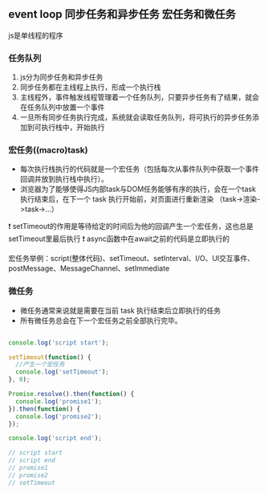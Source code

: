 ## event loop 同步任务和异步任务  宏任务和微任务
js是单线程的程序

### 任务队列

1. js分为同步任务和异步任务
2. 同步任务都在主线程上执行，形成一个执行栈
3. 主线程外，事件触发线程管理着一个任务队列，只要异步任务有了结果，就会在任务队列中放置一个事件
4. 一旦所有同步任务执行完成，系统就会读取任务队列，将可执行的异步任务添加到可执行栈中，开始执行

### 宏任务((macro)task)
- 每次执行栈执行的代码就是一个宏任务（包括每次从事件队列中获取一个事件回调并放到执行栈中执行）。
- 浏览器为了能够使得JS内部task与DOM任务能够有序的执行，会在一个task执行结束后，在下一个 task 执行开始前，对页面进行重新渲染 （task->渲染->task->...）

❗ setTimeout的作用是等待给定的时间后为他的回调产生一个宏任务，这也总是setTimeout里最后执行
❗ async函数中在await之前的代码是立即执行的

宏任务举例：script(整体代码)、setTimeout、setInterval、I/O、UI交互事件、postMessage、MessageChannel、setImmediate

### 微任务
- 微任务通常来说就是需要在当前 task 执行结束后立即执行的任务
- 所有微任务总会在下一个宏任务之前全部执行完毕。
```js

console.log('script start');

setTimeout(function() {
  //产生一个宏任务
  console.log('setTimeout');  
}, 0);

Promise.resolve().then(function() {
  console.log('promise1');
}).then(function() {
  console.log('promise2');
});

console.log('script end');

// script start
// script end
// promise1
// promise2
// setTimeout
```
